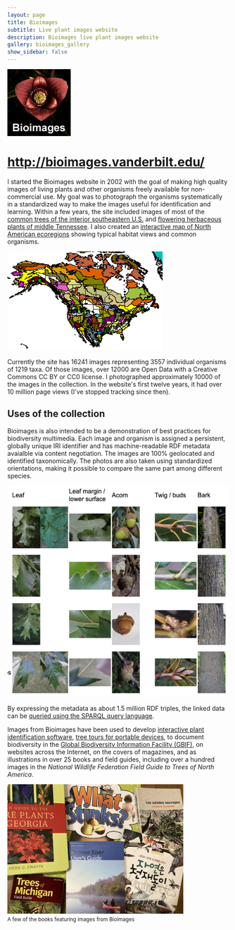 ```yaml
---
layout: page
title: Bioimages
subtitle: Live plant images website
description: Bioimages live plant images website
gallery: bioimages_gallery
show_sidebar: false
---
```


![Bioimages logo](/img/bioimages_logo.jpg)

# <http://bioimages.vanderbilt.edu/>

I started the Bioimages website in 2002 with the goal of making high quality images of living plants and other organisms freely available for non-commercial use. My goal was to photograph the organisms systematically in a standardized way to make the images useful for identification and learning. Within a few years, the site included images of most of the [common trees of the interior southeastern U.S.](http://bioimages.vanderbilt.edu/metadata.htm?//se-trees/list/se-trees) and [flowering herbaceous plants of middle Tennessee](http://bioimages.vanderbilt.edu/metadata.htm?//tn-herbs/list/tn-herbs). I also created an [interactive map of North American ecoregions](http://bioimages.vanderbilt.edu/ecoframe-map.htm) showing typical habitat views and common organisms. 

![North Americal ecoregions](/img/ecoregions-web.gif)

Currently the site has 16241 images representing 3557 individual organisms of 1219 taxa. Of those images, over 12000 are Open Data with a Creative Commons CC BY or CC0 license.  I photographed approximately 10000 of the images in the collection. In the website's first twelve years, it had over 10 million page views (I've stopped tracking since then).

## Uses of the collection

Bioimages is also intended to be a demonstration of best practices for biodiversity multimedia. Each image and organism is assigned a persistent, globally unique IRI identifier and has machine-readable RDF metadata avaialble via content negotiation. The images are 100% geolocated and identified taxonomically. The photos are also taken using standardized orientations, making it possible to compare the same part among different species. 

![comparison of oak features](/img/compare_oaks.png)

By expressing the metadata as about 1.5 million RDF triples, the linked data can be [queried using the SPARQL query language](https://github.com/HeardLibrary/semantic-web/blob/master/sparql/bioimages.md). 

Images from Bioimages have been used to develop [interactive plant identification software](https://kirchoff.wp.uncg.edu/plant-identification/), [tree tours for portable devices](https://www.vanderbilt.edu/trees/tours/), to document biodiversity in the [Global Biodiversity Information Facility (GBIF)](https://www.gbif.org/dataset/0096dfc0-9925-47ef-9700-9b77814295f1), on websites across the Internet, on the covers of magazines, and as illustrations in over 25 books and field guides, including over a hundred images in the *National Wildlife Federation Field Guide to Trees of North America*. 

<img src="/img/bioimages_books.jpg" alt="books containing Bioimages" width="400"><br/>
<small>A few of the books featuring images from Bioimages</small>
